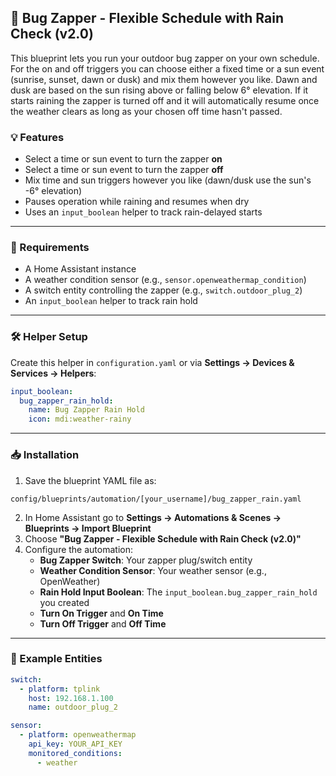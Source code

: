 ## 🐞 Bug Zapper - Flexible Schedule with Rain Check (v2.0)

This blueprint lets you run your outdoor bug zapper on your own schedule.
For the on and off triggers you can choose either a fixed time or a sun event
(sunrise, sunset, dawn or dusk) and mix them however you like. Dawn and dusk are
based on the sun rising above or falling below 6° elevation. If it starts raining
the zapper is turned off and it will automatically resume once the weather clears
as long as your chosen off time hasn't passed.

### 💡 Features
- Select a time or sun event to turn the zapper **on**
- Select a time or sun event to turn the zapper **off**
- Mix time and sun triggers however you like (dawn/dusk use the sun's 
  -6° elevation)
- Pauses operation while raining and resumes when dry
- Uses an `input_boolean` helper to track rain-delayed starts

---

### 🧰 Requirements
- A Home Assistant instance
- A weather condition sensor (e.g., `sensor.openweathermap_condition`)
- A switch entity controlling the zapper (e.g., `switch.outdoor_plug_2`)
- An `input_boolean` helper to track rain hold

---

### 🛠️ Helper Setup
Create this helper in `configuration.yaml` or via **Settings → Devices & Services → Helpers**:
```yaml
input_boolean:
  bug_zapper_rain_hold:
    name: Bug Zapper Rain Hold
    icon: mdi:weather-rainy
```

---

### 📥 Installation
1. Save the blueprint YAML file as:
```text
config/blueprints/automation/[your_username]/bug_zapper_rain.yaml
```
2. In Home Assistant go to **Settings → Automations & Scenes → Blueprints → Import Blueprint**
3. Choose **"Bug Zapper - Flexible Schedule with Rain Check (v2.0)"**
4. Configure the automation:
   - **Bug Zapper Switch**: Your zapper plug/switch entity
   - **Weather Condition Sensor**: Your weather sensor (e.g., OpenWeather)
   - **Rain Hold Input Boolean**: The `input_boolean.bug_zapper_rain_hold` you created
   - **Turn On Trigger** and **On Time**
   - **Turn Off Trigger** and **Off Time**

---

### 🧪 Example Entities
```yaml
switch:
  - platform: tplink
    host: 192.168.1.100
    name: outdoor_plug_2

sensor:
  - platform: openweathermap
    api_key: YOUR_API_KEY
    monitored_conditions:
      - weather
```
